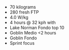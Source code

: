 - 70 kilograms
- 280 fresh FTP
- 4.0 W/kg
- 4 hours @ 32 kph with 
- Lake Norman Fondo top 10
- Goblin Medio <2 hours
- Goblin Fondo 
- Sprint focus
